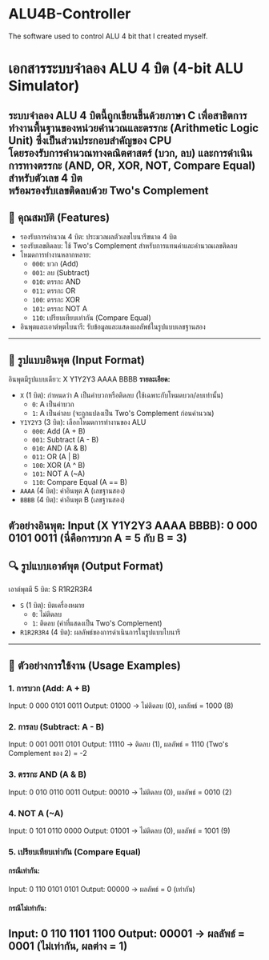 # ALU4B-Controller
The software used to control ALU 4 bit that I created myself.

# เอกสารระบบจำลอง ALU 4 บิต (4-bit ALU Simulator)
ระบบจำลอง ALU 4 บิตนี้ถูกเขียนขึ้นด้วยภาษา C เพื่อสาธิตการทำงานพื้นฐานของหน่วยคำนวณและตรรกะ (Arithmetic Logic Unit) ซึ่งเป็นส่วนประกอบสำคัญของ CPU  
โดยรองรับการคำนวณทางคณิตศาสตร์ (บวก, ลบ) และการดำเนินการทางตรรกะ (AND, OR, XOR, NOT, Compare Equal) สำหรับตัวเลข 4 บิต  
พร้อมรองรับเลขติดลบด้วย **Two's Complement**
---
## 🧩 คุณสมบัติ (Features)
- รองรับการคำนวณ 4 บิต: ประมวลผลตัวเลขไบนารีขนาด 4 บิต  
- รองรับเลขติดลบ: ใช้ Two's Complement สำหรับการแทนค่าและคำนวณเลขติดลบ  
- โหมดการทำงานหลากหลาย:
  - `000`: บวก (Add)
  - `001`: ลบ (Subtract)
  - `010`: ตรรกะ AND
  - `011`: ตรรกะ OR
  - `100`: ตรรกะ XOR
  - `101`: ตรรกะ NOT A
  - `110`: เปรียบเทียบเท่ากัน (Compare Equal)
- อินพุตและเอาต์พุตไบนารี: รับข้อมูลและแสดงผลลัพธ์ในรูปแบบเลขฐานสอง
---
## 🔢 รูปแบบอินพุต (Input Format)
อินพุตมีรูปแบบเดียว: X Y1Y2Y3 AAAA BBBB
**รายละเอียด:**

- `X` (1 บิต): กำหนดว่า A เป็นค่าบวกหรือติดลบ (ใช้เฉพาะกับโหมดบวก/ลบเท่านั้น)
  - `0`: A เป็นค่าบวก
  - `1`: A เป็นค่าลบ (จะถูกแปลงเป็น Two's Complement ก่อนคำนวณ)
- `Y1Y2Y3` (3 บิต): เลือกโหมดการทำงานของ ALU
  - `000`: Add (A + B)
  - `001`: Subtract (A - B)
  - `010`: AND (A & B)
  - `011`: OR (A | B)
  - `100`: XOR (A ^ B)
  - `101`: NOT A (~A)
  - `110`: Compare Equal (A == B)
- `AAAA` (4 บิต): ค่าอินพุต A (เลขฐานสอง)
- `BBBB` (4 บิต): ค่าอินพุต B (เลขฐานสอง)

**ตัวอย่างอินพุต:**
Input (X Y1Y2Y3 AAAA BBBB): 0 000 0101 0011
(นี่คือการบวก A = 5 กับ B = 3)
---
## 🔍 รูปแบบเอาต์พุต (Output Format)
เอาต์พุตมี 5 บิต: S R1R2R3R4
- `S` (1 บิต): บิตเครื่องหมาย
  - `0`: ไม่ติดลบ
  - `1`: ติดลบ (ค่าที่แสดงเป็น Two's Complement)
- `R1R2R3R4` (4 บิต): ผลลัพธ์ของการดำเนินการในรูปแบบไบนารี
---
## 🧪 ตัวอย่างการใช้งาน (Usage Examples)

### 1. การบวก (Add: A + B)
Input: 0 000 0101 0011
Output: 01000
→ ไม่ติดลบ (0), ผลลัพธ์ = 1000 (8)
### 2. การลบ (Subtract: A - B)
Input: 0 001 0011 0101
Output: 11110
→ ติดลบ (1), ผลลัพธ์ = 1110 (Two's Complement ของ 2) = -2
### 3. ตรรกะ AND (A & B)
Input: 0 010 0110 0011
Output: 00010
→ ไม่ติดลบ (0), ผลลัพธ์ = 0010 (2)
### 4. NOT A (~A)
Input: 0 101 0110 0000
Output: 01001
→ ไม่ติดลบ (0), ผลลัพธ์ = 1001 (9)
### 5. เปรียบเทียบเท่ากัน (Compare Equal)

#### กรณีเท่ากัน:
Input: 0 110 0101 0101
Output: 00000
→ ผลลัพธ์ = 0 (เท่ากัน)
#### กรณีไม่เท่ากัน:
Input: 0 110 1101 1100
Output: 00001
→ ผลลัพธ์ = 0001 (ไม่เท่ากัน, ผลต่าง = 1)
---
